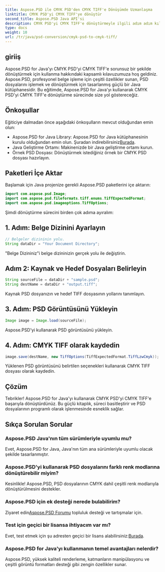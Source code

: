 ```yaml
---
title: Aspose.PSD ile CMYK PSD'den CMYK TIFF'e Dönüşümde Uzmanlaşma
linktitle: CMYK PSD'yi CMYK TIFF'ye dönüştür
second_title: Aspose.PSD Java API'si
description: CMYK PSD'yi CMYK TIFF'e dönüştürmeyle ilgili adım adım kılavuzumuzla Aspose.PSD for Java'nın gücünü keşfedin. Belge işleme yeteneklerinizi zahmetsizce artırın!
type: docs
weight: 10
url: /tr/java/psd-conversion/cmyk-psd-to-cmyk-tiff/
---
```

## giriiş
Aspose.PSD for Java'yı CMYK PSD'yi CMYK TIFF'e sorunsuz bir şekilde dönüştürmek için kullanma hakkındaki kapsamlı kılavuzumuza hoş geldiniz. Aspose.PSD, profesyonel belge işleme için çeşitli özellikler sunan, PSD dosyalarını işlemek ve dönüştürmek için tasarlanmış güçlü bir Java kütüphanesidir. Bu eğitimde, Aspose.PSD for Java'yı kullanarak CMYK PSD'yi CMYK TIFF'e dönüştürme sürecinde size yol göstereceğiz.
## Önkoşullar
Eğiticiye dalmadan önce aşağıdaki önkoşulların mevcut olduğundan emin olun:
- Aspose.PSD for Java Library: Aspose.PSD for Java kütüphanesinin kurulu olduğundan emin olun. Şuradan indirebilirsiniz[Burada](https://releases.aspose.com/psd/java/).
- Java Geliştirme Ortamı: Makinenizde bir Java geliştirme ortamı kurun.
- Örnek PSD Dosyası: Dönüştürmek istediğiniz örnek bir CMYK PSD dosyası hazırlayın.
## Paketleri İçe Aktar
Başlamak için Java projenize gerekli Aspose.PSD paketlerini içe aktarın:
```java
import com.aspose.psd.Image;
import com.aspose.psd.fileformats.tiff.enums.TiffExpectedFormat;
import com.aspose.psd.imageoptions.TiffOptions;
```
Şimdi dönüştürme sürecini birden çok adıma ayıralım:
## 1. Adım: Belge Dizinini Ayarlayın
```java
// Belgeler dizininin yolu.
String dataDir = "Your Document Directory";
```
"Belge Dizininiz"i belge dizininizin gerçek yolu ile değiştirin.
## Adım 2: Kaynak ve Hedef Dosyaları Belirleyin
```java
String sourceFile = dataDir + "sample.psd";
String destName = dataDir + "output.tiff";
```
Kaynak PSD dosyanızın ve hedef TIFF dosyasının yollarını tanımlayın.
## 3. Adım: PSD Görüntüsünü Yükleyin
```java
Image image = Image.load(sourceFile);
```
Aspose.PSD'yi kullanarak PSD görüntüsünü yükleyin.
## 4. Adım: CMYK TIFF olarak kaydedin
```java
image.save(destName, new TiffOptions(TiffExpectedFormat.TiffLzwCmyk));
```
Yüklenen PSD görüntüsünü belirtilen seçenekleri kullanarak CMYK TIFF dosyası olarak kaydedin.
## Çözüm
Tebrikler! Aspose.PSD for Java'yı kullanarak CMYK PSD'yi CMYK TIFF'e başarıyla dönüştürdünüz. Bu güçlü kitaplık, süreci basitleştirir ve PSD dosyalarının programlı olarak işlenmesinde esneklik sağlar.
## Sıkça Sorulan Sorular
### Aspose.PSD Java'nın tüm sürümleriyle uyumlu mu?
Evet, Aspose.PSD for Java, Java'nın tüm ana sürümleriyle uyumlu olacak şekilde tasarlanmıştır.
### Aspose.PSD'yi kullanarak PSD dosyalarını farklı renk modlarına dönüştürebilir miyim?
Kesinlikle! Aspose.PSD, PSD dosyalarının CMYK dahil çeşitli renk modlarıyla dönüştürülmesini destekler.
### Aspose.PSD için ek desteği nerede bulabilirim?
 Ziyaret edin[Aspose.PSD Forumu](https://forum.aspose.com/c/psd/34) topluluk desteği ve tartışmalar için.
### Test için geçici bir lisansa ihtiyacım var mı?
 Evet, test etmek için şu adresten geçici bir lisans alabilirsiniz:[Burada](https://purchase.aspose.com/temporary-license/).
### Aspose.PSD for Java'yı kullanmanın temel avantajları nelerdir?
Aspose.PSD, yüksek kaliteli renderleme, katmanların manipülasyonu ve çeşitli görüntü formatları desteği gibi zengin özellikler sunar.